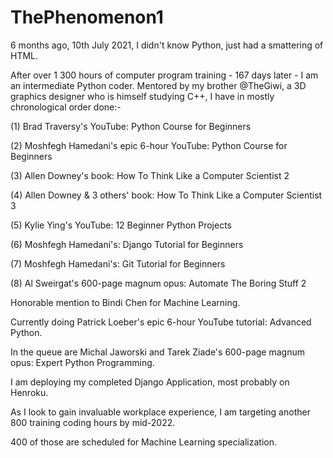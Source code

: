 # ThePhenomenon1

6 months ago, 10th July 2021, I didn't know Python, just had a smattering of HTML.

After over 1 300 hours of computer program training - 167 days later - I am an intermediate Python coder.
Mentored by my brother @TheGiwi, a 3D graphics designer who is himself studying C++, I have in mostly chronological order done:-

(1) Brad Traversy's YouTube: Python Course for Beginners

(2) Moshfegh Hamedani's epic 6-hour YouTube: Python Course for Beginners

(3) Allen Downey's book: How To Think Like a Computer Scientist 2

(4) Allen Downey & 3 others' book: How To Think Like a Computer Scientist 3

(5) Kylie Ying's YouTube: 12 Beginner Python Projects 

(6) Moshfegh Hamedani's: Django Tutorial for Beginners 

(7) Moshfegh Hamedani's: Git Tutorial for Beginners

(8) Al Sweirgat's 600-page magnum opus: Automate The Boring Stuff 2

Honorable mention to Bindi Chen for Machine Learning.

Currently doing Patrick Loeber's epic 6-hour YouTube tutorial: Advanced Python.

In the queue are Michal Jaworski and Tarek Ziade's 600-page magnum opus: Expert Python Programming.

I am deploying my completed Django Application, most probably on Henroku.

As I look to gain invaluable workplace experience, I am targeting another 800 training coding hours by mid-2022.

400 of those are scheduled for Machine Learning specialization.
